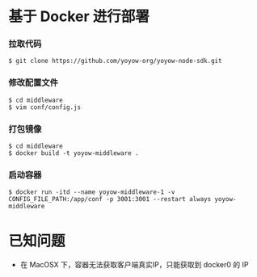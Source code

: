 # 基于 Docker 进行部署

### 拉取代码

```
$ git clone https://github.com/yoyow-org/yoyow-node-sdk.git
```

### 修改配置文件

```
$ cd middleware
$ vim conf/config.js
```

### 打包镜像

```
$ cd middleware
$ docker build -t yoyow-middleware .
```

### 启动容器

```
$ docker run -itd --name yoyow-middleware-1 -v CONFIG_FILE_PATH:/app/conf -p 3001:3001 --restart always yoyow-middleware
```

# 已知问题

* 在 MacOSX 下，容器无法获取客户端真实IP，只能获取到 docker0 的 IP
